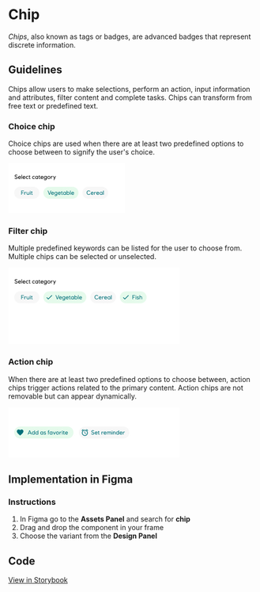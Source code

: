 # Chip

_Chips_, also known as tags or badges, are advanced badges that represent discrete information.

## Guidelines

Chips allow users to make selections, perform an action, input information and attributes, filter content and complete tasks. Chips can transform from free text or predefined text.

### Choice chip

Choice chips are used when there are at least two predefined options to choose between to signify the user's choice.

![select chip](../assets/chip-select.jpg)

### Filter chip

Multiple predefined keywords can be listed for the user to choose from. Multiple chips can be selected or unselected.

![filer chip](../assets/chip-filter.jpg)

### Action chip

When there are at least two predefined options to choose between, action chips trigger actions related to the primary content. Action chips are not removable but can appear dynamically.

![action chip](../assets/chip-action.jpg)

## Implementation in Figma

### Instructions

1. In Figma go to the **Assets Panel** and search for **chip**
2. Drag and drop the component in your frame
3. Choose the variant from the **Design Panel**

## Code

[View in Storybook](https://storybook.eds.equinor.com/index.html?path=/story/data-display-chips--docs)